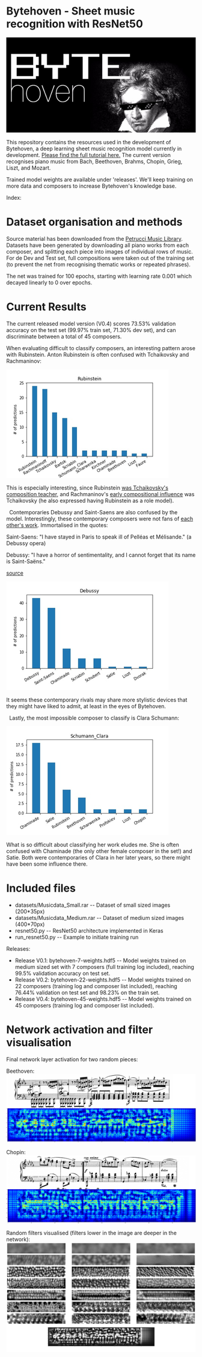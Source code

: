 # Bytehoven - Sheet music recognition with ResNet50

![Byethoven](images/Bytehoven.jpeg)

This repository contains the resources used in the development of Bytehoven, a deep learning sheet music recognition model currently in development. [Please find the full tutorial here.](http://www.paulvangent.com/2017/12/07/deep-learning-music/) The current version recognises piano music from Bach, Beethoven, Brahms, Chopin, Grieg, Liszt, and Mozart.

Trained model weights are available under 'releases'. We'll keep training on more data and composers to increase Bytehoven's knowledge base.

Index:
<index>


# Dataset organisation and methods
Source material has been downloaded from the [Petrucci Music Library](http://imslp.org). Datasets have been generated by downloading all piano works from each composer, 
and splitting each piece into images of individual rows of music. For de Dev and Test set, full compositions were taken out of the training set (to prevent the net from
recognising thematic works or repeated phrases).


The net was trained for 100 epochs, starting with learning rate 0.001 which decayed linearly to 0 over epochs.


# Current Results
The current released model version (V0.4) scores 73.53% validation accuracy on the test set (99.97% train set, 71.30% dev set), and can discriminate between a total of 45 composers.

When evaluating difficult to classify composers, an interesting pattern arose with Rubinstein. Anton Rubinstein is often confused with Tchaikovsky and Rachmaninov:

![Rubinstein](images/33cat/hard_composers/Rubinstein.jpg)

This is especially interesting, since Rubinstein [was Tchaikovsky's composition teacher](https://en.wikipedia.org/wiki/Pyotr_Ilyich_Tchaikovsky#Civil_service;_pursuing_music), and Rachmaninov's [early compositional influence](https://en.wikipedia.org/wiki/Sergei_Rachmaninoff#Compositional_style) was Tchaikovsky (he also expressed having Rubinstein as a role model).


&nbsp;
Contemporaries Debussy and Saint-Saens are also confused by the model. Interestingly, these contemporary composers were not fans of [each other's work](https://en.wikipedia.org/wiki/Camille_Saint-Sa%C3%ABns#1900–21:_Last_years). Immortalised in the quotes:

Saint-Saens: "I have stayed in Paris to speak ill of Pelléas et Mélisande." (a Debussy opera)

Debussy: "I have a horror of sentimentality, and I cannot forget that its name is Saint-Saëns."

[source](http://janeheiress.blogspot.nl/2009/08/camille-saint-saens-where-have-you-been.html)

![Debussy](images/33cat/hard_composers/Debussy.jpg)

It seems these contemporary rivals may share more stylistic devices that they might have liked to admit, at least in the eyes of Bytehoven.


&nbsp;
Lastly, the most impossible composer to classify is Clara Schumann: 

![Clara Schumann](images/33cat/hard_composers/Schumann_Clara.jpg)

What is so difficult about classifying her work eludes me. She is often confused with Chaminade (the only other female composer in the set!) and Satie. Both were contemporaries of Clara in her later years, so there might have been some influence there.




# Included files

- datasets/Musicdata_Small.rar -- Dataset of small sized images (200*35px)
- datasets/Musicdata_Medium.rar -- Dataset of medium sized images (400*70px)
- resnet50.py -- ResNet50 architecture implemented in Keras
- run_resnet50.py -- Example to initiate training run

Releases:
- Release V0.1: bytehoven-7-weights.hdf5 -- Model weights trained on medium sized set with 7 composers (full training log included), reaching 99.5% validation accuracy on test set.
- Release V0.2: bytehoven-22-weights.hdf5 -- Model weights trained on 22 composers (training log and composer list included), reaching 76.44% validation on test set and 98.23% on the train set.
- Release V0.4: bytehoven-45-weights.hdf5 -- Model weights trained on 45 composers (training log and composer list included).




# Network activation and filter visualisation

Final network layer activation for two random pieces:


Beethoven:
![Beethoven](images/Beethoven_Visualisation.jpg)


Chopin:
![Chopin](images/Chopin_Visualisation.jpg)


Random filters visualised (filters lower in the image are deeper in the network):
![Filters](images/Filters.jpg)